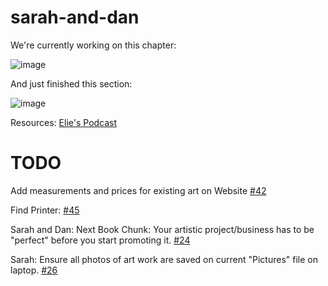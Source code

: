 # sarah-and-dan

We're currently working on this chapter:

![image](https://github.com/user-attachments/assets/8f6522f2-aaf9-40a3-963f-05d6d9c064ed)


And just finished this section:

![image](https://github.com/user-attachments/assets/e7e7c86f-1fe1-4d58-be9b-59dc14a7b146)


Resources:
[Elie's Podcast](https://music.youtube.com/playlist?list=PLEmN937yN2KaPx569bd4i6AOuJR3Uovxs&si=wHbfTo_KFuqT8IP6)


# TODO

Add measurements and prices for existing art on Website [#42](https://github.com/pflagerd/sarah-and-dan/issues/42)


Find Printer: [#45](https://github.com/pflagerd/sarah-and-dan/issues/45)

Sarah and Dan: Next Book Chunk: Your artistic project/business has to be "perfect" before you start promoting it.  [#24](https://github.com/pflagerd/sarah-and-dan/issues/24)


Sarah: Ensure all photos of art work are saved on current "Pictures" file on laptop.  [#26](https://github.com/pflagerd/sarah-and-dan/issues/26)
